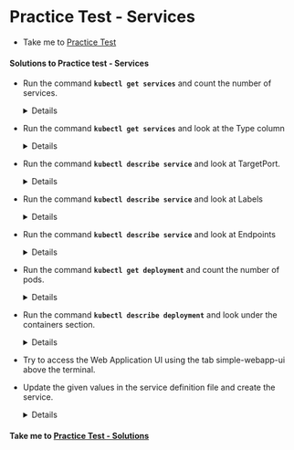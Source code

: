 # Practice Test - Services
  - Take me to [Practice Test](https://kodekloud.com/courses/539883/lectures/9816583)

#### Solutions to Practice test - Services

- Run the command **`kubectl get services`** and count the number of services.
  
  <details>

  ```
  $ kubectl get services
  ```
  </details>

- Run the command **`kubectl get services`** and look at the Type column

  <details>

  ```
  $ kubectl get services
  ```
  </details>

- Run the command **`kubectl describe service`** and look at TargetPort.

  <details>

  ```
  $ kubectl describe service|grep TargetPort
  ```
  </details>

- Run the command **`kubectl describe service`** and look at Labels

  <details>

  ```
  $ kubectl describe service
  ```
  </details>

- Run the command **`kubectl describe service`** and look at Endpoints
  
  <details>

  ```
  $ kubectl describe service
  ```
  </details>

- Run the command **`kubectl get deployment`** and count the number of pods.

  <details>

  ```
  $ kubectl get deployment
  ```
  </details>

- Run the command **`kubectl describe deployment`** and look under the containers section.

  <details>

  ```
  $ kubectl describe deployment
  ```
  </details>

- Try to access the Web Application UI using the tab simple-webapp-ui above the terminal.

- Update the given values in the service definition file and create the service.

  <details>

  ```
  $ kubectl create -f service-definition-1.yaml
  ```
  </details>


#### Take me to [Practice Test - Solutions](https://kodekloud.com/courses/539883/lectures/16603611)








 
